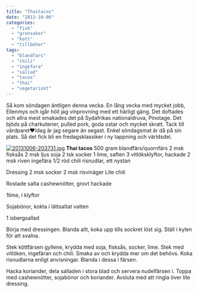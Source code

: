 ```yaml
---
title: "Thaitacos"
date: "2013-10-06"
categories: 
  - "fisk"
  - "gronsaker"
  - "kott"
  - "tillbehor"
tags: 
  - "blandfars"
  - "chili"
  - "ingefara"
  - "sallad"
  - "tacos"
  - "thai"
  - "vegetariskt"
---
```


Så kom söndagen äntligen denna vecka. En lång vecka med mycket jobb, Ellenmys och igår höll jag vinprovning med ett härligt gäng. Det doftades och allra mest smakades det på Sydafrikas nationaldruva, Pinotage. Det bjöds på charkuterier, pulled pork, goda ostar och mycket skratt. Tack till värdparet❤Idag är jag segare än segast. Enkel söndagsmat är då på sin plats. Så det fick bli en fredagsklassiker i ny tappning och världsdel.  
  
[![20131006-203731.jpg](/static/img/20131006-203731.jpg)](http://import.local/wp-content/uploads/2013/10/20131006-203731.jpg) **Thai tacos** 500 gram blandfärs/quornfärs 2 msk fisksås 2 msk ljus soja 2 tsk socker 1 lime, saften 3 vitlöksklyftor, hackade 2 msk riven ingefära 1/2 röd chili risnudlar, ett nystan

Dressing 2 msk socker 2 msk risvinäger Lite chili

Rostade salta cashewnötter, grovt hackade

1lime, i klyftor

Sojabönor, kokta i lättsaltat vatten

1 isbergsallad

Börja med dressingen. Blanda allt, koka upp tills sockret löst sig. Ställ i kylen för att svalna.

Stek köttfärsen gyllene, krydda med soja, fisksås, socker, lime. Stek med vitlöken, ingefäran och chili. Smaka av och krydda mer om det behövs. Koka risnudlarna enligt anvisningar. Blanda i dessa i färsen.

Hacka koriander, dela salladen i stora blad och servera nudelfärsen i. Toppa med cashewnötter, sojabönor och koriander. Avsluta med att ringla över lite dressing.
